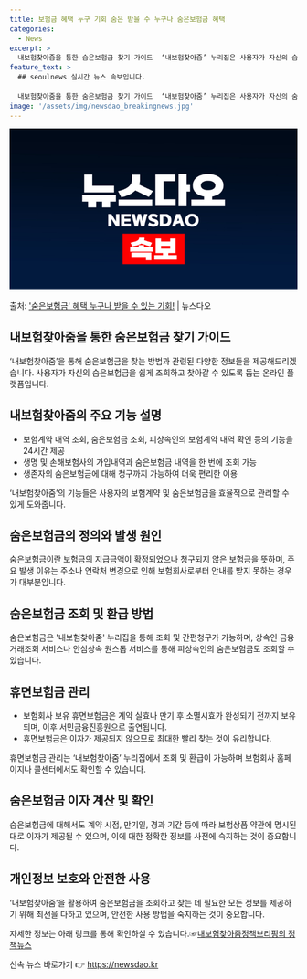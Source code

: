 ```yaml
---
title: 보험금 혜택 누구 기회 숨은 받을 수 누구나 숨은보험금 혜택
categories:
  - News
excerpt: >
  내보험찾아줌을 통한 숨은보험금 찾기 가이드  ‘내보험찾아줌’ 누리집은 사용자가 자신의 숨은보험금을 쉽게 조회…
feature_text: >
  ## seoulnews 실시간 뉴스 속보입니다.

  내보험찾아줌을 통한 숨은보험금 찾기 가이드  ‘내보험찾아줌’ 누리집은 사용자가 자신의 숨은보험금을 쉽게 조회…
image: '/assets/img/newsdao_breakingnews.jpg'
---
```


![뉴스다오 속보](/assets/img/newsdao_breakingnews.jpg)

<p>출처: <a href="https://newsdao.kr/4326" rel="dofollow">'숨은보험금' 혜택 누구나 받을 수 있는 기회!</a> | 뉴스다오</p>

<h2 data-ke-size="size26">내보험찾아줌을 통한 숨은보험금 찾기 가이드</h2>
<p data-ke-size="size16">‘내보험찾아줌’을 통해 숨은보험금을 찾는 방법과 관련된 다양한 정보들을 제공해드리겠습니다. 사용자가 자신의 숨은보험금을 쉽게 조회하고 찾아갈 수 있도록 돕는 온라인 플랫폼입니다.</p>

<h2 data-ke-size="size24">내보험찾아줌의 주요 기능 설명</h2>
<ul>
<li>보험계약 내역 조회, 숨은보험금 조회, 피상속인의 보험계약 내역 확인 등의 기능을 24시간 제공</li>
<li>생명 및 손해보험사의 가입내역과 숨은보험금 내역을 한 번에 조회 가능</li>
<li>생존자의 숨은보험금에 대해 청구까지 가능하여 더욱 편리한 이용</li>
</ul>
<p data-ke-size="size16">‘내보험찾아줌’의 기능들은 사용자의 보험계약 및 숨은보험금을 효율적으로 관리할 수 있게 도와줍니다.</p>

<h2 data-ke-size="size24">숨은보험금의 정의와 발생 원인</h2>
<p data-ke-size="size16">숨은보험금이란 보험금의 지급금액이 확정되었으나 청구되지 않은 보험금을 뜻하며, 주요 발생 이유는 주소나 연락처 변경으로 인해 보험회사로부터 안내를 받지 못하는 경우가 대부분입니다.</p>

<h2 data-ke-size="size24">숨은보험금 조회 및 환급 방법</h2>
<p data-ke-size="size16">숨은보험금은 '내보험찾아줌' 누리집을 통해 조회 및 간편청구가 가능하며, 상속인 금융거래조회 서비스나 안심상속 원스톱 서비스를 통해 피상속인의 숨은보험금도 조회할 수 있습니다.</p>

<h2 data-ke-size="size24">휴면보험금 관리</h2>
<ul>
<li>보험회사 보유 휴면보험금은 계약 실효나 만기 후 소멸시효가 완성되기 전까지 보유되며, 이후 서민금융진흥원으로 출연됩니다.</li>
<li>휴면보험금은 이자가 제공되지 않으므로 최대한 빨리 찾는 것이 유리합니다.</li>
</ul>
<p data-ke-size="size16">휴면보험금 관리는 ‘내보험찾아줌’ 누리집에서 조회 및 환급이 가능하며 보험회사 홈페이지나 콜센터에서도 확인할 수 있습니다.</p>

<h2 data-ke-size="size24">숨은보험금 이자 계산 및 확인</h2>
<p data-ke-size="size16">숨은보험금에 대해서도 계약 시점, 만기일, 경과 기간 등에 따라 보험상품 약관에 명시된 대로 이자가 제공될 수 있으며, 이에 대한 정확한 정보를 사전에 숙지하는 것이 중요합니다.</p>

<h2 data-ke-size="size24">개인정보 보호와 안전한 사용</h2>
<p data-ke-size="size16">‘내보험찾아줌’을 활용하여 숨은보험금을 조회하고 찾는 데 필요한 모든 정보를 제공하기 위해 최선을 다하고 있으며, 안전한 사용 방법을 숙지하는 것이 중요합니다.</p>
<p data-ke-size="size16">자세한 정보는 아래 링크를 통해 확인하실 수 있습니다.☞<a href="https://newsdao.kr/4326">내보험찾아줌정책브리핑의 정책뉴스</a></p> 

신속 뉴스 바로가기 👉 <a href="https://newsdao.kr" rel="dofollow">https://newsdao.kr</a>


